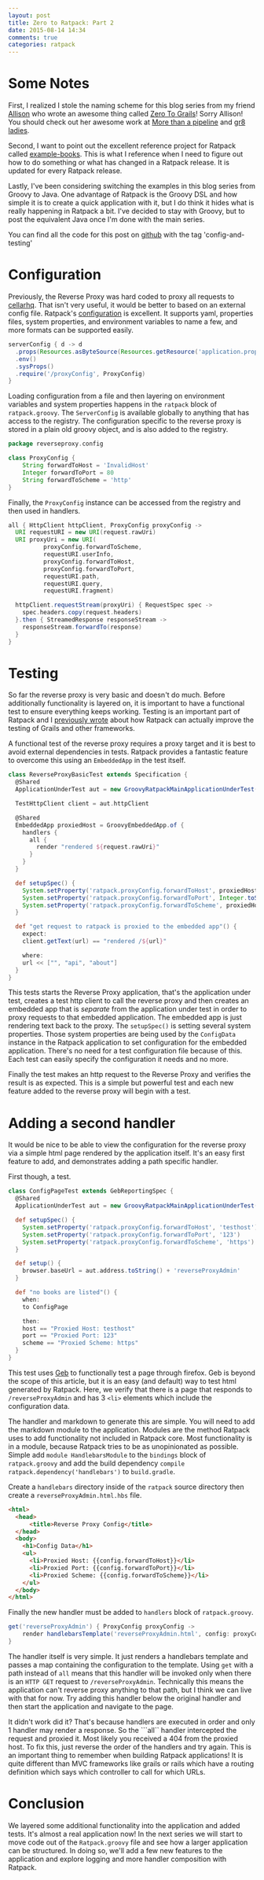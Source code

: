 ```yaml
---
layout: post
title: Zero to Ratpack: Part 2
date: 2015-08-14 14:34
comments: true
categories: ratpack
---
```


# Some Notes

First, I realized I stole the naming scheme for this blog series from my friend 
[Allison](https://twitter.com/ErinWith2Ls) who wrote an awesome thing called [Zero To Grails](http://zerotograils.com/)! Sorry Allison! You should check out her awesome work at [More than a pipeline](http://www.morethanapipeline.org/) and [gr8 ladies](http://www.gr8ladies.org/).

Second, I want to point out the excellent reference project for Ratpack called [example-books](). This is what I reference when I need to figure out how to do something or what has changed in a Ratpack release. It is updated for every Ratpack release. 

Lastly, I've been considering switching the examples in this blog series from Groovy to Java. One advantage of Ratpack is the Groovy DSL and how simple it is to create a quick application with it, but I do think it hides what is really happening in Ratpack a bit. I've decided to stay with Groovy, but to post the equivalent Java once I'm done with the main series.

You can find all the code for this post on [github](https://github.com/kyleboon/ratpack-reverse-proxy) with the tag 'config-and-testing'

# Configuration

Previously, the Reverse Proxy was hard coded to proxy all requests to [cellarhq](http://www.cellarhq.com). That isn't very useful, it would be better to based on an external config file. Ratpack's [configuration](http://ratpack.io/manual/current/config.html#config) is excellent. It supports yaml, properties files, system properties, and environment variables to name a few, and more formats can be supported easily. 

```Groovy
serverConfig { d -> d
  .props(Resources.asByteSource(Resources.getResource('application.properties')))
  .env()
  .sysProps()
  .require('/proxyConfig', ProxyConfig)
}
```

Loading configuration from a file and then layering on environment variables and system properties happens in the ```ratpack``` block of ```ratpack.groovy```. The ```ServerConfig``` is available globally to anything that has access to the registry. The configuration specific to the reverse proxy is stored in a plain old groovy object, and is also added to the registry. 

```groovy
package reverseproxy.config

class ProxyConfig {
	String forwardToHost = 'InvalidHost'
	Integer forwardToPort = 80
	String forwardToScheme = 'http'
}
```

Finally, the ```ProxyConfig``` instance can be accessed from the registry and then used in handlers. 

```groovy
all { HttpClient httpClient, ProxyConfig proxyConfig ->
  URI requestURI = new URI(request.rawUri)
  URI proxyUri = new URI(
          proxyConfig.forwardToScheme,
          requestURI.userInfo,
          proxyConfig.forwardToHost,
          proxyConfig.forwardToPort,
          requestURI.path,
          requestURI.query,
          requestURI.fragment)

  httpClient.requestStream(proxyUri) { RequestSpec spec ->
    spec.headers.copy(request.headers)
  }.then { StreamedResponse responseStream ->
    responseStream.forwardTo(response)
  }
}
```

# Testing

So far the reverse proxy is very basic and doesn't do much. Before additionally functionality is layered on, it is important to have a functional test to ensure everything keeps working. Testing is an important part of Ratpack and I [previously wrote](http://kyleboon.org/blog/2015/07/18/stubbing-service-interactions-when-testing-microservices/) about how Ratpack can actually improve the testing of Grails and other frameworks. 

A functional test of the reverse proxy requires a proxy target and it is best to avoid external dependencies in tests. Ratpack provides a fantastic feature to overcome this using an ```EmbeddedApp``` in the test itself.  

```groovy
class ReverseProxyBasicTest extends Specification {
  @Shared
  ApplicationUnderTest aut = new GroovyRatpackMainApplicationUnderTest()

  TestHttpClient client = aut.httpClient

  @Shared
  EmbeddedApp proxiedHost = GroovyEmbeddedApp.of {
    handlers {
      all {
        render "rendered ${request.rawUri}"
      }
    }
  }

  def setupSpec() {
    System.setProperty('ratpack.proxyConfig.forwardToHost', proxiedHost.address.host)
    System.setProperty('ratpack.proxyConfig.forwardToPort', Integer.toString(proxiedHost.address.port))
    System.setProperty('ratpack.proxyConfig.forwardToScheme', proxiedHost.address.scheme)
  }

  def "get request to ratpack is proxied to the embedded app"() {
    expect:
    client.getText(url) == "rendered /${url}"

    where:
    url << ["", "api", "about"]
  }
}
```

This tests starts the Reverse Proxy application, that's the application under test, creates a test http client to call the reverse proxy and then creates an embedded app that is *separate* from the application under test in order to proxy requests to that embedded application. The embedded app is just rendering text back to the proxy. The ```setupSpec()``` is setting several system properties. Those system properties are being used by the ```ConfigData``` instance in the Ratpack application to set configuration for the embedded application. There's no need for a test configuration file because of this. Each test can easily specify the configuration it needs and no more.

Finally the test makes an http request to the Reverse Proxy and verifies the result is as expected. This is a simple but powerful test and each new feature added to the reverse proxy will begin with a test.

# Adding a second handler

It would be nice to be able to view the configuration for the reverse proxy via a simple html page rendered by the application itself. It's an easy first feature to add, and demonstrates adding a path specific handler.

First though, a test.

```groovy
class ConfigPageTest extends GebReportingSpec {
  @Shared
  ApplicationUnderTest aut = new GroovyRatpackMainApplicationUnderTest()

  def setupSpec() {
    System.setProperty('ratpack.proxyConfig.forwardToHost', 'testhost')
    System.setProperty('ratpack.proxyConfig.forwardToPort', '123')
    System.setProperty('ratpack.proxyConfig.forwardToScheme', 'https')
  }

  def setup() {
    browser.baseUrl = aut.address.toString() + 'reverseProxyAdmin'
  }

  def "no books are listed"() {
    when:
    to ConfigPage

    then:
    host == "Proxied Host: testhost"
    port == "Proxied Port: 123"
    scheme == "Proxied Scheme: https"
  }
}
```

This test uses [Geb](http://www.gebish.org/) to functionally test a page through firefox. Geb is beyond the scope of this article, but it is an easy (and default) way to test html generated by Ratpack. Here, we verify that there is a page that responds to ```/reverseProxyAdmin``` and has 3 ```<li>``` elements which include the configuration data.

The handler and markdown to generate this are simple. You will need to add the markdown module to the application. Modules are the method Ratpack uses to add functionality not included in Ratpack core. Most functionality is in a module, because Ratpack tries to be as unopinionated as possible. Simple add ```module HandlebarsModule``` to the ```bindings``` block of ```ratpack.groovy``` and add the build dependency ```compile ratpack.dependency('handlebars')``` to ```build.gradle```.

Create a ```handlebars``` directory inside of the ```ratpack``` source directory then create a ```reverseProxyAdmin.html.hbs``` file.

```html
<html>
  <head>
      <title>Reverse Proxy Config</title>
  </head>
  <body>
    <h1>Config Data</h1>
    <ul>
      <li>Proxied Host: {{config.forwardToHost}}</li>
      <li>Proxied Port: {{config.forwardToPort}}</li>
      <li>Proxied Scheme: {{config.forwardToScheme}}</li>
    </ul>
  </body>
</html>
```

Finally the new handler must be added to ```handlers``` block of ```ratpack.groovy```.

```groovy
get('reverseProxyAdmin') { ProxyConfig proxyConfig ->
    render handlebarsTemplate('reverseProxyAdmin.html', config: proxyConfig)
}
```

The handler itself is very simple. It just renders a handlebars template and passes a map containing the configuration to the template. Using ```get``` with a path instead of ```all``` means that this handler will be invoked only when there is an ```HTTP GET``` request to ```/reverseProxyAdmin```. Technically this means the application can't reverse proxy anything to that path, but I think we can live with that for now. Try adding this handler below the original handler and then start the application and navigate to the page.

It didn't work did it? That's because handlers are executed in order and only 1 handler may render a response. So the ```all`` handler intercepted the request and proxied it. Most likely you received a 404 from the proxied host. To fix this, just reverse the order of the handlers and try again. This is an important thing to remember when building Ratpack applications! It is quite different than MVC frameworks like grails or rails which have a routing definition which says which controller to call for which URLs. 

# Conclusion

We layered some additional functionality into the application and added tests. It's almost a real application now! In the next series we will start to move code out of the ```Ratpack.groovy``` file and see how a larger application can be structured. In doing so, we'll add a few new features to the application and explore logging and more handler composition with Ratpack.



